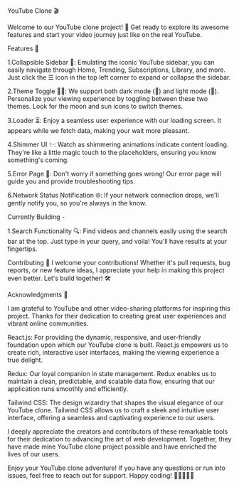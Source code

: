 YouTube Clone 🎬

Welcome to our YouTube clone project! 🚀 Get ready to explore its awesome features and start your video journey just like on the real YouTube.

Features 🌟

1.Collapsible Sidebar 📁: Emulating the iconic YouTube sidebar, you can easily navigate through Home, Trending, Subscriptions, Library, and more. Just click the ☰ icon in the top left corner to expand or collapse the sidebar.

2.Theme Toggle 🌙🔆: We support both dark mode (🌙) and light mode (🔆). Personalize your viewing experience by toggling between these two themes. Look for the moon and sun icons to switch themes.

3.Loader ⏳: Enjoy a seamless user experience with our loading screen. It appears while we fetch data, making your wait more pleasant.

4.Shimmer UI ✨: Watch as shimmering animations indicate content loading. They're like a little magic touch to the placeholders, ensuring you know something's coming.

5.Error Page 🚫: Don't worry if something goes wrong! Our error page will guide you and provide troubleshooting tips.

6.Network Status Notification 🌐: If your network connection drops, we'll gently notify you, so you're always in the know.

Currently Building - 

1.Search Functionality 🔍: Find videos and channels easily using the search bar at the top. Just type in your query, and voila! You'll have results at your fingertips.



Contributing 🤝
I  welcome your contributions! Whether it's pull requests, bug reports, or new feature ideas, I  appreciate your help in making this project even better. Let's build together! 🛠️


Acknowledgments 🙏

I am  grateful to YouTube and other video-sharing platforms for inspiring this project. Thanks for their dedication to creating great user experiences and vibrant online communities.

React.js: For providing the dynamic, responsive, and user-friendly foundation upon which our YouTube clone is built. React.js empowers us to create rich, interactive user interfaces, making the viewing experience a true delight.

Redux: Our loyal companion in state management. Redux enables us to maintain a clean, predictable, and scalable data flow, ensuring that our application runs smoothly and efficiently.

Tailwind CSS: The design wizardry that shapes the visual elegance of our YouTube clone. Tailwind CSS allows us to craft a sleek and intuitive user interface, offering a seamless and captivating experience to our users.

I  deeply appreciate the creators and contributors of these remarkable tools for their dedication to advancing the art of web development. Together, they have made mine YouTube clone project possible and have enriched the lives of our users.

Enjoy your YouTube clone adventure! If you have any questions or run into issues, feel free to reach out for support. Happy coding! 🎉👩‍💻👨‍💻